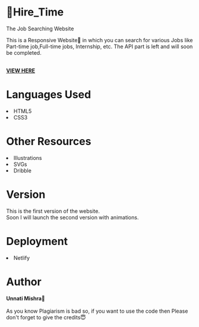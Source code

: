 


# 📍Hire_Time
The Job Searching Website

This is a Responsive Website📱 in which you can search for various Jobs like Part-time job,Full-time jobs, Internship, etc.
The API part is left and will soon be completed.

<br>
<b><a href="https://hire-time.netlify.app/">VIEW HERE</a></b>


<h1>Languages Used</h1>
<li>HTML5</li>
<li>CSS3</li>


<h1>Other Resources</h1>
<li>Illustrations</li>
<li>SVGs</li>
<li>Dribble</li>

<h1>Version</h1>
  
This is the first version of the website.
<br>Soon I will launch the second version with animations.

<h1>Deployment</h1>
<li>Netlify</li>

<h1>Author</h1>
  <b>Unnati Mishra🙎</b>
  <br><br>
  As you know Plagiarism is bad so, if you want to use the code then Please don't forget to give the credits😇
  

